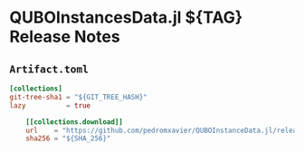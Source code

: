 # QUBOInstancesData.jl ${TAG} Release Notes

## `Artifact.toml`

```toml
[collections]
git-tree-sha1 = "${GIT_TREE_HASH}"
lazy          = true

    [[collections.download]]
    url    = "https://github.com/pedromxavier/QUBOInstanceData.jl/releases/download/${TAG}/collections.tar.gz"
    sha256 = "${SHA_256}"
```